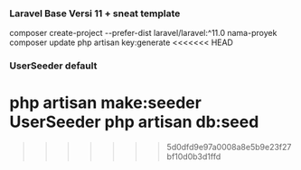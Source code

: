 ### Laravel Base Versi 11 + sneat template

composer create-project --prefer-dist laravel/laravel:^11.0 nama-proyek
composer update
php artisan key:generate
<<<<<<< HEAD

### UserSeeder default

php artisan make:seeder UserSeeder
php artisan db:seed
=======
>>>>>>> 5d0dfd9e97a0008a8e5b9e23f27bf10d0b3d1ffd
